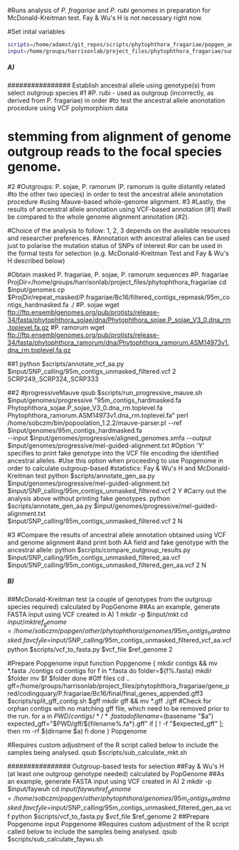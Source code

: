 #Runs analysis of *P. fragariae* and *P. rubi* genomes in preparation for McDonald-Kreitman test. Fay & Wu's H is not necessary right now.

#Set inital variables

```bash
scripts=/home/adamst/git_repos/scripts/phytophthora_fragariae/popgen_analysis
input=/home/groups/harrisonlab/project_files/phytophthora_fragariae/summary_stats
```

##### A)
################ Establish ancestral allele using genotype(s) from select outgroup species
#1
#P. rubi - used as outgroup (incorrectly, as derived from P. fragariae) in order
#to test the ancestral allele anonotation procedure using VCF polymorphism data
# stemming from alignment of genome outgroup reads to the focal species genome.
#2
#Outgroups: P. sojae, P. ramorum (P. ramorum is quite distantly related
#to the other two species) in order to test the ancestral allele anonotation procedure
#using Mauve-based whole-genome alignment.
#3
#Lastly, the results of ancenstral allele annotation using VCF-based annotation (#1)
#will be compared to the whole genome alignment annotation (#2).

#Choice of the analysis to follow: 1, 2, 3 depends on the available resources and researcher preferences.
#Annotation with ancestral alleles can be used just to polarise the mutation status of SNPs of interest
#or can be used in the formal tests for selection (e.g. McDonald-Kreitman Test and Fay & Wu's H described below)

#Obtain masked P. fragariae, P. sojae, P. ramorum sequences
#P. fragariae
ProjDir=/home/groups/harrisonlab/project_files/phytophthora_fragariae
cd $input/genomes
cp $ProjDir/repeat_masked/P.fragariae/Bc16/filtered_contigs_repmask/95m_contigs_hardmasked.fa ./
#P. sojae
wget ftp://ftp.ensemblgenomes.org/pub/protists/release-34/fasta/phytophthora_sojae/dna/Phytophthora_sojae.P_sojae_V3_0.dna_rm.toplevel.fa.gz
#P. ramorum
wget ftp://ftp.ensemblgenomes.org/pub/protists/release-34/fasta/phytophthora_ramorum/dna/Phytophthora_ramorum.ASM14973v1.dna_rm.toplevel.fa.gz

##1
python $scripts/annotate_vcf_aa.py $input/SNP_calling/95m_contigs_unmasked_filtered.vcf 2 SCRP249,,SCRP324,,SCRP333

##2
#progressiveMauve
qsub $scripts/run_progressive_mauve.sh $input/genomes/progressive "95m_contigs_hardmasked.fa Phytophthora_sojae.P_sojae_V3_0.dna_rm.toplevel.fa Phytophthora_ramorum.ASM14973v1.dna_rm.toplevel.fa"
perl /home/sobczm/bin/popoolation_1.2.2/mauve-parser.pl --ref $input/genomes/95m_contigs_hardmasked.fa \
--input $input/genomes/progressive/aligned_genomes.xmfa --output $input/genomes/progressive/mel-guided-alignment.txt
#Option 'Y' specifies to print fake genotype into the VCF file encoding the identified ancestral alleles.
#Use this option when proceeding to use Popgenome in order to calculate outgroup-based
#statistics: Fay & Wu's H and McDonald-Kreitman test
python $scripts/annotate_gen_aa.py $input/genomes/progressive/mel-guided-alignment.txt \
$input/SNP_calling/95m_contigs_unmasked_filtered.vcf 2 Y
#Carry out the analysis above without printing fake genotypes.
python $scripts/annotate_gen_aa.py $input/genomes/progressive/mel-guided-alignment.txt \
$input/SNP_calling/95m_contigs_unmasked_filtered.vcf 2 N

#3
#Compare the results of ancestral allele annotation obtained using VCF and genome alignment
#and print both AA field and fake genotype with the ancestral allele:
python $scripts/compare_outgroup_results.py $input/SNP_calling/95m_contigs_unmasked_filtered_aa.vcf \
$input/SNP_calling/95m_contigs_unmasked_filtered_gen_aa.vcf 2 N

##### B)
##McDonald-Kreitman test (a couple of genotypes from the outgroup species required) calculated by PopGenome
##As an example, generate FASTA input using VCF created in A) 1
mkdir -p $input/mkt
cd $input/mkt
ref_genome=/home/sobczm/popgen/other/phytophthora/genomes/95m_contigs_hardmasked.fa
vcf_file=$input/SNP_calling/95m_contigs_unmasked_filtered_vcf_aa.vcf
python $scripts/vcf_to_fasta.py $vcf_file $ref_genome 2

#Prepare Popgenome input
function Popgenome {
mkdir contigs && mv *.fasta ./contigs
cd contigs
for f in *.fasta
do
folder=${f%.fasta}
mkdir $folder
mv $f $folder
done
#Gff files
cd ..
gff=/home/groups/harrisonlab/project_files/phytophthora_fragariae/gene_pred/codingquary/P.fragariae/Bc16/final/final_genes_appended.gff3
$scripts/split_gff_contig.sh $gff
mkdir gff && mv *.gff ./gff
#Check for orphan contigs with no matching gff file, which need to be removed prior to the run.
for a in $PWD/contigs/*/*.fasta
do
filename=$(basename "$a")
expected_gff="$PWD/gff/${filename%.fa*}.gff"
if [ ! -f "$expected_gff" ];
then
   rm -rf $(dirname $a)
fi
done
}
Popgenome

#Requires custom adjustment of the R script called below to include the samples being analysed.
qsub $scripts/sub_calculate_mkt.sh

################ Outgroup-based tests for selection
##Fay & Wu's H (at least one outgroup genotype needed) calculated by PopGenome
##As an example, generate FASTA input using VCF created in A) 2
mkdir -p $input/faywuh
cd $input/faywuh
ref_genome=/home/sobczm/popgen/other/phytophthora/genomes/95m_contigs_hardmasked.fa
vcf_file=$input/SNP_calling/95m_contigs_unmasked_filtered_gen_aa.vcf
python $scripts/vcf_to_fasta.py $vcf_file $ref_genome 2
##Prepare Popgenome input
Popgenome
#Requires custom adjustment of the R script called below to include the samples being analysed.
qsub $scripts/sub_calculate_faywu.sh
